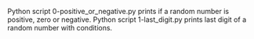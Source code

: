 Python script 0-positive_or_negative.py prints if a random number is positive, zero or negative.
Python script 1-last_digit.py prints last digit of a random number with conditions.
